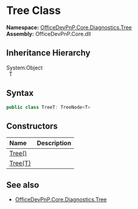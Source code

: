 # Tree Class
  

**Namespace:** [OfficeDevPnP.Core.Diagnostics.Tree](OfficeDevPnP.Core.Diagnostics.Tree.md)  
**Assembly:** OfficeDevPnP.Core.dll  
## Inheritance Hierarchy
System.Object  
&ensp;T  
## Syntax
```C#
public class TreeT: TreeNode<T>
```
## Constructors
|**Name**|**Description**|
|:-----|:-----|
| [Tree()](OfficeDevPnP.Core.Diagnostics.Tree.Tree.ctor1.md) |  
| [Tree(T)](OfficeDevPnP.Core.Diagnostics.Tree.Tree.ctor2.md) |  
## See also
- [OfficeDevPnP.Core.Diagnostics.Tree](OfficeDevPnP.Core.Diagnostics.Tree.md)
